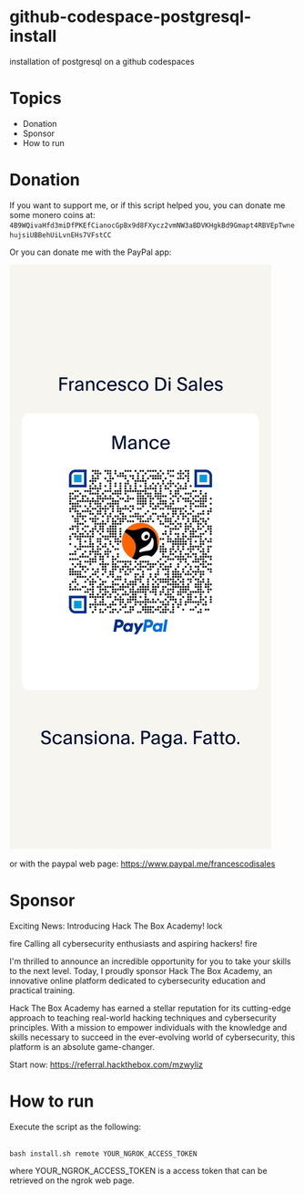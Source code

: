 # github-codespace-postgresql-install
installation of postgresql on a github codespaces

# Topics
* Donation
* Sponsor
* How to run

# Donation

If you want to support me, or if this script helped you, you can donate me some monero coins at: `4B9WQivaHfd3miDfPKEfCianocGpBx9d8FXycz2vmNW3aBDVKHgkBd9Gmapt4RBVEpTwnehujsiUBBehUiLvnEHs7VFstCC`

Or you can donate me with the PayPal app:

![](https://github.com/FrancescoDiSalesGithub/Google-cloud-shell-hacking/blob/main/pp_my_qrcode_tip_only_1696585257001.jpg)

or with the paypal web page:
https://www.paypal.me/francescodisales

# Sponsor

Exciting News: Introducing Hack The Box Academy! lock

fire Calling all cybersecurity enthusiasts and aspiring hackers! fire

I'm thrilled to announce an incredible opportunity for you to take your skills to the next level. Today, I proudly sponsor Hack The Box Academy, an innovative online platform dedicated to cybersecurity education and practical training.

Hack The Box Academy has earned a stellar reputation for its cutting-edge approach to teaching real-world hacking techniques and cybersecurity principles. With a mission to empower individuals with the knowledge and skills necessary to succeed in the ever-evolving world of cybersecurity, this platform is an absolute game-changer.

Start now: https://referral.hackthebox.com/mzwyliz

# How to run

Execute the script as the following:

```

bash install.sh remote YOUR_NGROK_ACCESS_TOKEN

```

where YOUR_NGROK_ACCESS_TOKEN is a access token that can be retrieved on the ngrok web page.
